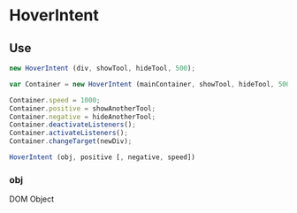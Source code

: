 # HoverIntent


## Use
```javascript
new HoverIntent (div, showTool, hideTool, 500);

var Container = new HoverIntent (mainContainer, showTool, hideTool, 500);

Container.speed = 1000;
Container.positive = showAnotherTool;
Container.negative = hideAnotherTool;
Container.deactivateListeners();
Container.activateListeners();
Container.changeTarget(newDiv);
```

```javascript
HoverIntent (obj, positive [, negative, speed])
```
### obj
DOM Object
